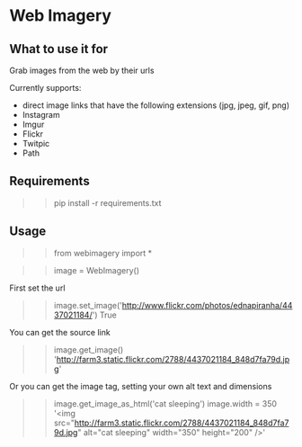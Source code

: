 # Web Imagery

## What to use it for

Grab images from the web by their urls

Currently supports:

* direct image links that have the following extensions (jpg, jpeg, gif, png)
* Instagram
* Imgur
* Flickr
* Twitpic
* Path

## Requirements

>> pip install -r requirements.txt

## Usage

>> from webimagery import *

>> image = WebImagery()

First set the url

>> image.set_image('http://www.flickr.com/photos/ednapiranha/4437021184/')
>> True

You can get the source link

>> image.get_image()
>> 'http://farm3.static.flickr.com/2788/4437021184_848d7fa79d.jpg'

Or you can get the image tag, setting your own alt text and dimensions

>> image.get_image_as_html('cat sleeping')
>> image.width = 350
>> '&lt;img src="http://farm3.static.flickr.com/2788/4437021184_848d7fa79d.jpg" alt="cat sleeping" width="350" height="200" /&gt;'